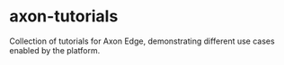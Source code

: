 # axon-tutorials
Collection of tutorials for Axon Edge, demonstrating different use cases enabled by the platform.
